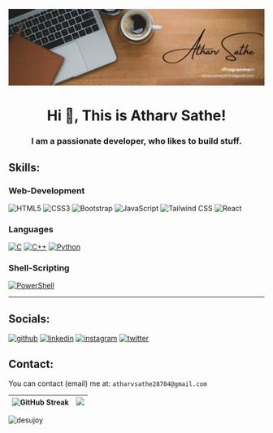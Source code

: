 ![I am a Developer!](https://github.com/Atharv-Sathe/Atharv-Sathe/blob/main/LinkedIn%20Banner.png)

<h1 align="center"> Hi 👋, This is Atharv Sathe!</h1>
<h3 align="center">I am a passionate developer, who likes to build stuff.</h3>
 

## Skills: 
### Web-Development
![HTML5](https://img.shields.io/badge/HTML5-grey?style=for-the-badge&logo=html5) 
![CSS3](https://img.shields.io/badge/CSS3-grey?style=for-the-badge&logo=css3)
![Bootstrap](https://img.shields.io/badge/Bootstrap-grey?style=for-the-badge&logo=bootstrap)
![JavaScript](https://img.shields.io/badge/JavaScript-grey?style=for-the-badge&logo=javascript)
![Tailwind CSS](https://img.shields.io/badge/Tailwind%20CSS-grey?style=for-the-badge&logo=tailwindcss)
![React](https://img.shields.io/badge/React-grey?style=for-the-badge&logo=react)

### Languages
[![C](https://img.shields.io/badge/C-grey?style=for-the-badge&logo=c)](https://www.cprogramming.com/)
[![C++](https://img.shields.io/badge/C%2B%2B-grey?style=for-the-badge&logo=cplusplus)](https://isocpp.org/)
[![Python](https://img.shields.io/badge/Python-grey?style=for-the-badge&logo=python)](https://www.python.org/)

### Shell-Scripting
[![PowerShell](https://img.shields.io/badge/PowerShell-grey?style=for-the-badge&logo=powershell)](https://learn.microsoft.com/en-us/powershell/)

---

## Socials:
[<img src='https://cdn.pixabay.com/photo/2022/01/30/13/33/github-6980894_1280.png' alt='github' height='40'>](https://github.com/Atharv-Sathe)  [<img src='https://cdn.pixabay.com/photo/2017/08/22/11/56/linked-in-2668700_1280.png' alt='linkedin' height='40'>](https://www.linkedin.com/in/satheatharv)  [<img src='https://cdn.pixabay.com/photo/2016/09/17/07/03/instagram-1675670_1280.png' alt='instagram' height='40'>](https://www.instagram.com/atharvsathe7)  [<img src='https://static.dezeen.com/uploads/2023/07/x-logo-twitter-elon-musk_dezeen_2364_col_0.jpg' alt='twitter' height='40'>](https://twitter.com/@ATHARVSATHE7) 

## Contact:
You can contact (email) me at: `atharvsathe28704@gmail.com`

| ![GitHub Streak](https://streak-stats.demolab.com/?user=Atharv-Sathe&theme=dark) | ![](https://github-readme-stats.vercel.app/api/top-langs/?username=Atharv-Sathe&theme=dark&hide_border=false&include_all_commits=false&count_private=false&layout=donut) |
| ---------------------------------------------------------------------------------------------------- | ------------------------------------------------------------------------------------------------------------------------------------------------------------------- |

<p align="left"> <img src="https://komarev.com/ghpvc/?username=Atharv-Sathe&label=Profile%20views&color=0e75b6&style=flat" alt="desujoy" /> </p>
